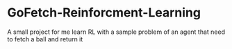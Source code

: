# GoFetch-Reinforcment-Learning
A small project for me learn RL with a sample problem of an agent that need to fetch a ball and return it
